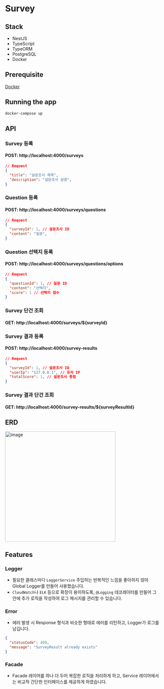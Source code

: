 # Survey

## Stack

- NestJS
- TypeScript
- TypeORM
- PostgreSQL
- Docker

## Prerequisite

[Docker](https://www.docker.com/products/docker-desktop/)

## Running the app

```bash
docker-compose up
```

## API

### Survey 등록

#### POST: http://localhost:4000/surveys

```json
// Request
{
  "title": "설문조사 제목",
  "description": "설문조사 설명",
}
```

### Question 등록

#### POST: http://localhost:4000/surveys/questions

```json
// Request
{
  "surveyId": 1, // 설문조사 ID
  "content": "질문",
}
```

### Question 선택지 등록

#### POST: http://localhost:4000/surveys/questions/options

```json
// Request
{
  "questionId": 1, // 질문 ID
  "content": "선택지",
  "score": 1 // 선택지 점수
}
```

### Survey 단건 조회

#### GET: http://localhost:4000/surveys/${surveyId}

### Survey 결과 등록

#### POST: http://localhost:4000/survey-results

```json
// Request
{
  "surveyId": 1, // 설문조사 ID
  "userIp": "127.0.0.1", // 유저 IP
  "totalScore": 1, // 설문조사 총점
}
```

### Survey 결과 단건 조회

#### GET: http://localhost:4000/survey-results/${surveyResultId}

## ERD

<img width="359" alt="image" src="https://github.com/Nhahan/survey/assets/81916648/39c5c056-2d97-46e1-ace7-e560220d699d">

## Features

### Logger

- 필요한 클래스마다 `LoggerService` 주입하는 반복적인 느낌을 좋아하지 않아 Global Logger를 만들어 사용했습니다.
- `CloudWatch`나 `ELK` 등으로 확장이 용이하도록, `@Logging` 데코레이터를 만들어 그 안에 추가 로직을 작성하여 로그 메시지를 관리할 수 있습니다.

### Error

- 에러 발생 시 Response 형식과 비슷한 형태로 에러를 리턴하고, Logger가 로그를 남깁니다.

```json
{
  "statusCode": 400,
  "message": "SurveyResult already exists"
}
```

### Facade

- Facade 레이어를 하나 더 두어 복잡한 로직을 처리하게 하고, Service 레이어에서는 비교적 간단한 인터페이스를 제공하게 하였습니다.
